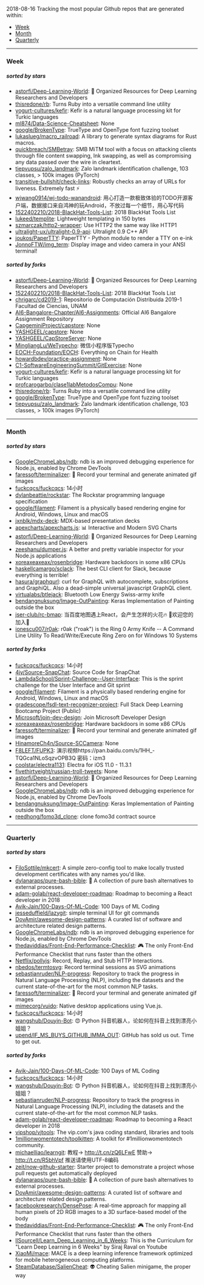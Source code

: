 2018-08-16
Tracking the most popular Github repos that are generated within: 
* [Week](https://github.com/polebug/github_trending_spider/blob/master/2018-08-16.md#week)
* [Month](https://github.com/polebug/github_trending_spider/blob/master/2018-08-16.md#month)
* [Quarterly](https://github.com/polebug/github_trending_spider/blob/master/2018-08-16.md#quarterly)
--- 
### Week 
##### sorted by stars 
* [astorfi/Deep-Learning-World](https://github.com/astorfi/Deep-Learning-World): :satellite: Organized Resources for Deep Learning Researchers and Developers
* [thisredone/rb](https://github.com/thisredone/rb): Turns Ruby into a versatile command line utility
* [yogurt-cultures/kefir](https://github.com/yogurt-cultures/kefir): Kefir is a natural language processing kit for Turkic languages
* [ml874/Data-Science-Cheatsheet](https://github.com/ml874/Data-Science-Cheatsheet): None
* [google/BrokenType](https://github.com/google/BrokenType): TrueType and OpenType font fuzzing toolset
* [lukaslueg/macro_railroad](https://github.com/lukaslueg/macro_railroad): A library to generate syntax diagrams for Rust macros.
* [quickbreach/SMBetray](https://github.com/quickbreach/SMBetray): SMB MiTM tool with a focus on attacking clients through file content swapping, lnk swapping, as well as compromising any data passed over the wire in cleartext. 
* [tiepvupsu/zalo_landmark](https://github.com/tiepvupsu/zalo_landmark): Zalo landmark identification challenge, 103 classes, > 100k images (PyTorch)
* [transitive-bullshit/check-links](https://github.com/transitive-bullshit/check-links): Robustly checks an array of URLs for liveness. Extremely fast ⚡
* [wjwang0914/wj-todo-wanandroid](https://github.com/wjwang0914/wj-todo-wanandroid): 用心打造一款极致体验的TODO开源客户端，数据接口来自鸿神的玩Android，不放过每一个细节，用心写代码
* [1522402210/2018-BlackHat-Tools-List](https://github.com/1522402210/2018-BlackHat-Tools-List): 2018 BlackHat Tools List
* [lukeed/templite](https://github.com/lukeed/templite): Lightweight templating in 150 bytes
* [szmarczak/http2-wrapper](https://github.com/szmarczak/http2-wrapper): Use HTTP2 the same way like HTTP1
* [ultralight-ux/ultralight-0.9-api](https://github.com/ultralight-ux/ultralight-0.9-api): Ultralight 0.9 C++ API
* [joukos/PaperTTY](https://github.com/joukos/PaperTTY): PaperTTY - Python module to render a TTY on e-ink
* [JonnoFTW/img_term](https://github.com/JonnoFTW/img_term): Display image and video camera in your ANSI terminal!
##### sorted by forks 
* [astorfi/Deep-Learning-World](https://github.com/astorfi/Deep-Learning-World): :satellite: Organized Resources for Deep Learning Researchers and Developers
* [1522402210/2018-BlackHat-Tools-List](https://github.com/1522402210/2018-BlackHat-Tools-List): 2018 BlackHat Tools List
* [chrigarc/cd2019-1](https://github.com/chrigarc/cd2019-1): Repositorio de Computación Distribuida 2019-1 Facultad de Ciencias, UNAM
* [AI6-Bangalore-Chapter/AI6-Assignments](https://github.com/AI6-Bangalore-Chapter/AI6-Assignments): Official AI6 Bangalore Assignment Repository
* [CapgeminiProject/capstore](https://github.com/CapgeminiProject/capstore): None
* [YASHGEEL/capstore](https://github.com/YASHGEEL/capstore): None
* [YASHGEEL/CapStoreServer](https://github.com/YASHGEEL/CapStoreServer): None
* [MingliangLu/WeTypecho](https://github.com/MingliangLu/WeTypecho): 微信小程序版Typecho
* [EOCH-Foundation/EOCH](https://github.com/EOCH-Foundation/EOCH): Everything on Chain for Health
* [howardbdev/practice-assignment](https://github.com/howardbdev/practice-assignment): None
* [C1-SoftwareEngineeringSummit/GitExercise](https://github.com/C1-SoftwareEngineeringSummit/GitExercise): None
* [yogurt-cultures/kefir](https://github.com/yogurt-cultures/kefir): Kefir is a natural language processing kit for Turkic languages
* [profcarogarbo/clase1labMetodosCompu](https://github.com/profcarogarbo/clase1labMetodosCompu): None
* [thisredone/rb](https://github.com/thisredone/rb): Turns Ruby into a versatile command line utility
* [google/BrokenType](https://github.com/google/BrokenType): TrueType and OpenType font fuzzing toolset
* [tiepvupsu/zalo_landmark](https://github.com/tiepvupsu/zalo_landmark): Zalo landmark identification challenge, 103 classes, > 100k images (PyTorch)
--- 
### Month 
##### sorted by stars 
* [GoogleChromeLabs/ndb](https://github.com/GoogleChromeLabs/ndb): ndb is an improved debugging experience for Node.js, enabled by Chrome DevTools
* [faressoft/terminalizer](https://github.com/faressoft/terminalizer): 🦄 Record your terminal and generate animated gif images
* [fuckcqcs/fuckcqcs](https://github.com/fuckcqcs/fuckcqcs): 14小时
* [dylanbeattie/rockstar](https://github.com/dylanbeattie/rockstar): The Rockstar programming language specification
* [google/filament](https://github.com/google/filament): Filament is a physically based rendering engine for Android, Windows, Linux and macOS
* [jxnblk/mdx-deck](https://github.com/jxnblk/mdx-deck): MDX-based presentation decks
* [apexcharts/apexcharts.js](https://github.com/apexcharts/apexcharts.js): 📊 Interactive and Modern SVG Charts
* [astorfi/Deep-Learning-World](https://github.com/astorfi/Deep-Learning-World): :satellite: Organized Resources for Deep Learning Researchers and Developers
* [zeeshanu/dumper.js](https://github.com/zeeshanu/dumper.js): A better and pretty variable inspector for your Node.js applications
* [xoreaxeaxeax/rosenbridge](https://github.com/xoreaxeaxeax/rosenbridge): Hardware backdoors in some x86 CPUs
* [haskellcamargo/sclack](https://github.com/haskellcamargo/sclack): The best CLI client for Slack, because everything is terrible!
* [hasura/graphqurl](https://github.com/hasura/graphqurl): curl for GraphQL with autocomplete, subscriptions and GraphiQL. Also a dead-simple universal javascript GraphQL client.
* [virtualabs/btlejack](https://github.com/virtualabs/btlejack): Bluetooth Low Energy Swiss-army knife
* [bendangnuksung/Image-OutPainting](https://github.com/bendangnuksung/Image-OutPainting): Keras Implementation of Painting outside the box
* [jser-club/rc-bmap](https://github.com/jser-club/rc-bmap): 当百度地图遇上React，会产生怎样的火花🔥     🎉欢迎您的加入🎉
* [ionescu007/r0ak](https://github.com/ionescu007/r0ak): r0ak ("roak") is the Ring 0 Army Knife -- A Command Line Utility To Read/Write/Execute Ring Zero on for Windows 10 Systems
##### sorted by forks 
* [fuckcqcs/fuckcqcs](https://github.com/fuckcqcs/fuckcqcs): 14小时
* [4jy/Source-SnapChat](https://github.com/4jy/Source-SnapChat): Source Code for SnapChat
* [LambdaSchool/Sprint-Challenge--User-Interface](https://github.com/LambdaSchool/Sprint-Challenge--User-Interface): This is the sprint challenge for the User Interface and Git sprint
* [google/filament](https://github.com/google/filament): Filament is a physically based rendering engine for Android, Windows, Linux and macOS
* [gradescope/fsdl-text-recognizer-project](https://github.com/gradescope/fsdl-text-recognizer-project): Full Stack Deep Learning Bootcamp Project (Public)
* [Microsoft/join-dev-design](https://github.com/Microsoft/join-dev-design): Join Microsoft Developer Design
* [xoreaxeaxeax/rosenbridge](https://github.com/xoreaxeaxeax/rosenbridge): Hardware backdoors in some x86 CPUs
* [faressoft/terminalizer](https://github.com/faressoft/terminalizer): 🦄 Record your terminal and generate animated gif images
* [HinamoreCh4n/Source-SCCamera](https://github.com/HinamoreCh4n/Source-SCCamera): None
* [F8LEFT/FUPK3](https://github.com/F8LEFT/FUPK3): 演示视频https://pan.baidu.com/s/1HH_-TQGca1NLoSqzvOPB3Q 密码：izm3
* [coolstar/electra1131](https://github.com/coolstar/electra1131): Electra for iOS 11.0 - 11.3.1
* [fivethirtyeight/russian-troll-tweets](https://github.com/fivethirtyeight/russian-troll-tweets): None
* [astorfi/Deep-Learning-World](https://github.com/astorfi/Deep-Learning-World): :satellite: Organized Resources for Deep Learning Researchers and Developers
* [GoogleChromeLabs/ndb](https://github.com/GoogleChromeLabs/ndb): ndb is an improved debugging experience for Node.js, enabled by Chrome DevTools
* [bendangnuksung/Image-OutPainting](https://github.com/bendangnuksung/Image-OutPainting): Keras Implementation of Painting outside the box
* [reedhong/fomo3d_clone](https://github.com/reedhong/fomo3d_clone): clone fomo3d contract source
--- 
### Quarterly 
##### sorted by stars 
* [FiloSottile/mkcert](https://github.com/FiloSottile/mkcert): A simple zero-config tool to make locally trusted development certificates with any names you'd like.
* [dylanaraps/pure-bash-bible](https://github.com/dylanaraps/pure-bash-bible): 📖 A collection of pure bash alternatives to external processes.
* [adam-golab/react-developer-roadmap](https://github.com/adam-golab/react-developer-roadmap): Roadmap to becoming a React developer in 2018
* [Avik-Jain/100-Days-Of-ML-Code](https://github.com/Avik-Jain/100-Days-Of-ML-Code): 100 Days of ML Coding
* [jesseduffield/lazygit](https://github.com/jesseduffield/lazygit): simple terminal UI for git commands
* [DovAmir/awesome-design-patterns](https://github.com/DovAmir/awesome-design-patterns): A curated list of software and architecture related design patterns.
* [GoogleChromeLabs/ndb](https://github.com/GoogleChromeLabs/ndb): ndb is an improved debugging experience for Node.js, enabled by Chrome DevTools
* [thedaviddias/Front-End-Performance-Checklist](https://github.com/thedaviddias/Front-End-Performance-Checklist): 🎮 The only Front-End Performance Checklist that runs faster than the others
* [Netflix/pollyjs](https://github.com/Netflix/pollyjs): Record, Replay, and Stub HTTP Interactions.
* [nbedos/termtosvg](https://github.com/nbedos/termtosvg): Record terminal sessions as SVG animations
* [sebastianruder/NLP-progress](https://github.com/sebastianruder/NLP-progress): Repository to track the progress in Natural Language Processing (NLP), including the datasets and the current state-of-the-art for the most common NLP tasks.
* [faressoft/terminalizer](https://github.com/faressoft/terminalizer): 🦄 Record your terminal and generate animated gif images
* [mimecorg/vuido](https://github.com/mimecorg/vuido): Native desktop applications using Vue.js.
* [fuckcqcs/fuckcqcs](https://github.com/fuckcqcs/fuckcqcs): 14小时
* [wangshub/Douyin-Bot](https://github.com/wangshub/Douyin-Bot): 😍 Python 抖音机器人，论如何在抖音上找到漂亮小姐姐？ 
* [upend/IF_MS_BUYS_GITHUB_IMMA_OUT](https://github.com/upend/IF_MS_BUYS_GITHUB_IMMA_OUT): GitHub has sold us out. Time to get out.
##### sorted by forks 
* [Avik-Jain/100-Days-Of-ML-Code](https://github.com/Avik-Jain/100-Days-Of-ML-Code): 100 Days of ML Coding
* [fuckcqcs/fuckcqcs](https://github.com/fuckcqcs/fuckcqcs): 14小时
* [wangshub/Douyin-Bot](https://github.com/wangshub/Douyin-Bot): 😍 Python 抖音机器人，论如何在抖音上找到漂亮小姐姐？ 
* [sebastianruder/NLP-progress](https://github.com/sebastianruder/NLP-progress): Repository to track the progress in Natural Language Processing (NLP), including the datasets and the current state-of-the-art for the most common NLP tasks.
* [adam-golab/react-developer-roadmap](https://github.com/adam-golab/react-developer-roadmap): Roadmap to becoming a React developer in 2018
* [vipshop/vjtools](https://github.com/vipshop/vjtools): The vip.com's java coding standard, libraries and tools
* [1millionwomentotech/toolkitten](https://github.com/1millionwomentotech/toolkitten): A toolkit for #1millionwomentotech community.
* [michaelliao/learngit](https://github.com/michaelliao/learngit): 教程→ http://t.cn/zQ6LFwE 赞助→ http://t.cn/R5bhVpf 推送请使用UTF-8编码
* [zeit/now-github-starter](https://github.com/zeit/now-github-starter): Starter project to demonstrate a project whose pull requests get automatically deployed
* [dylanaraps/pure-bash-bible](https://github.com/dylanaraps/pure-bash-bible): 📖 A collection of pure bash alternatives to external processes.
* [DovAmir/awesome-design-patterns](https://github.com/DovAmir/awesome-design-patterns): A curated list of software and architecture related design patterns.
* [facebookresearch/DensePose](https://github.com/facebookresearch/DensePose): A real-time approach for mapping all human pixels of 2D RGB images to a 3D surface-based model of the body
* [thedaviddias/Front-End-Performance-Checklist](https://github.com/thedaviddias/Front-End-Performance-Checklist): 🎮 The only Front-End Performance Checklist that runs faster than the others
* [llSourcell/Learn_Deep_Learning_in_6_Weeks](https://github.com/llSourcell/Learn_Deep_Learning_in_6_Weeks): This is the Curriculum for "Learn Deep Learning in 6 Weeks" by Siraj Raval on Youtube 
* [XiaoMi/mace](https://github.com/XiaoMi/mace): MACE is a deep learning inference framework optimized for mobile heterogeneous computing platforms.
* [SteamDatabase/SalienCheat](https://github.com/SteamDatabase/SalienCheat): 👽 Cheating Salien minigame, the proper way
